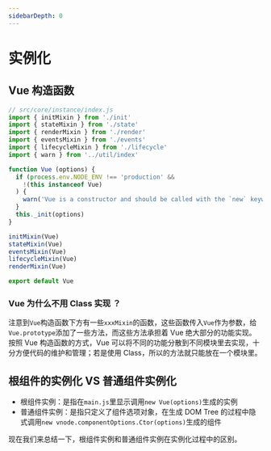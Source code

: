 ```yaml
---
sidebarDepth: 0
---
```


# 实例化

## Vue 构造函数

```js
// src/core/instance/index.js
import { initMixin } from './init'
import { stateMixin } from './state'
import { renderMixin } from './render'
import { eventsMixin } from './events'
import { lifecycleMixin } from './lifecycle'
import { warn } from '../util/index'

function Vue (options) {
  if (process.env.NODE_ENV !== 'production' &&
    !(this instanceof Vue)
  ) {
    warn('Vue is a constructor and should be called with the `new` keyword')
  }
  this._init(options)
}

initMixin(Vue)
stateMixin(Vue)
eventsMixin(Vue)
lifecycleMixin(Vue)
renderMixin(Vue)

export default Vue
```

### Vue 为什么不用 Class 实现 ？

注意到`Vue`构造函数下方有一些`xxxMixin`的函数，这些函数传入`Vue`作为参数，给`Vue.prototype`添加了一些方法，而这些方法承担着 Vue 绝大部分的功能实现。按照 Vue 构造函数的方式，Vue 可以将不同的功能分散到不同模块里去实现，十分方便代码的维护和管理；若是使用 Class，所以的方法就只能放在一个模块里。

## 根组件的实例化 VS 普通组件实例化

- 根组件实例：是指在`main.js`里显示调用`new Vue(options)`生成的实例
- 普通组件实例：是指只定义了组件选项对象，在生成 DOM Tree 的过程中隐式调用`new vnode.componentOptions.Ctor(options)`生成的组件

现在我们来总结一下，根组件实例和普通组件实例在实例化过程中的区别。
